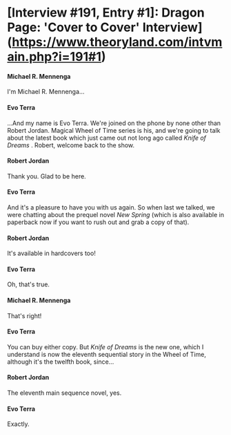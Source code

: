 # [Interview #191, Entry #1]: Dragon Page: 'Cover to Cover' Interview](https://www.theoryland.com/intvmain.php?i=191#1)

#### Michael R. Mennenga

I'm Michael R. Mennenga...

#### Evo Terra

...And my name is Evo Terra. We're joined on the phone by none other than Robert Jordan. Magical Wheel of Time series is his, and we're going to talk about the latest book which just came out not long ago called
*Knife of Dreams*
. Robert, welcome back to the show.

#### Robert Jordan

Thank you. Glad to be here.

#### Evo Terra

And it's a pleasure to have you with us again. So when last we talked, we were chatting about the prequel novel
*New Spring*
(which is also available in paperback now if you want to rush out and grab a copy of that).

#### Robert Jordan

It's available in hardcovers too!

#### Evo Terra

Oh, that's true.

#### Michael R. Mennenga

That's right!

#### Evo Terra

You can buy either copy. But
*Knife of Dreams*
is the new one, which I understand is now the eleventh sequential story in the Wheel of Time, although it's the twelfth book, since...

#### Robert Jordan

The eleventh main sequence novel, yes.

#### Evo Terra

Exactly.

